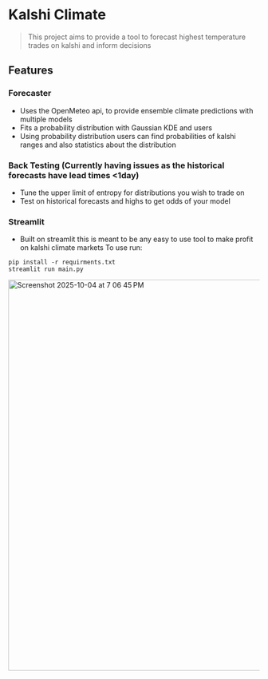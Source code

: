 # Kalshi Climate
> This project aims to provide a tool to forecast highest temperature trades on kalshi and inform decisions

## Features

### Forecaster
- Uses the OpenMeteo api, to provide ensemble climate predictions with multiple models
- Fits a probability distribution with Gaussian KDE and users
- Using probability distribution users can find probabilities of kalshi ranges and also statistics about the distribution

### Back Testing (Currently having issues as the historical forecasts have lead times <1day)
- Tune the upper limit of entropy for distributions you wish to trade on
- Test on historical forecasts and highs to get odds of your model

### Streamlit
- Built on streamlit this is meant to be any easy to use tool to make profit on kalshi climate markets
To use run:
```
pip install -r requirments.txt
streamlit run main.py
```
<img width="682" height="783" alt="Screenshot 2025-10-04 at 7 06 45 PM" src="https://github.com/user-attachments/assets/d4feefaa-3502-4f6c-b9bd-4d398b915e50" />
